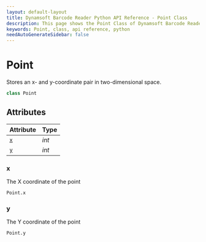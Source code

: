 ```yaml
---
layout: default-layout
title: Dynamsoft Barcode Reader Python API Reference - Point Class
description: This page shows the Point Class of Dynamsoft Barcode Reader for Python SDK.
keywords: Point, class, api reference, python
needAutoGenerateSidebar: false
---
```



# Point
Stores an x- and y-coordinate pair in two-dimensional space.

```python
class Point
```  

## Attributes
  
| Attribute | Type |
|---------- | ---- |
| [`x`](#x) | *int* |
| [`y`](#y) | *int* |


### x
The X coordinate of the point

```python
Point.x
```

### y
The Y coordinate of the point

```python
Point.y
```
